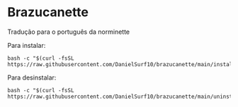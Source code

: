 # Brazucanette
Tradução para o português da norminette

Para instalar:
```
bash -c "$(curl -fsSL https://raw.githubusercontent.com/DanielSurf10/brazucanette/main/install.sh)"
```

Para desinstalar:
```
bash -c "$(curl -fsSL https://raw.githubusercontent.com/DanielSurf10/brazucanette/main/uninstall.sh)"
```
